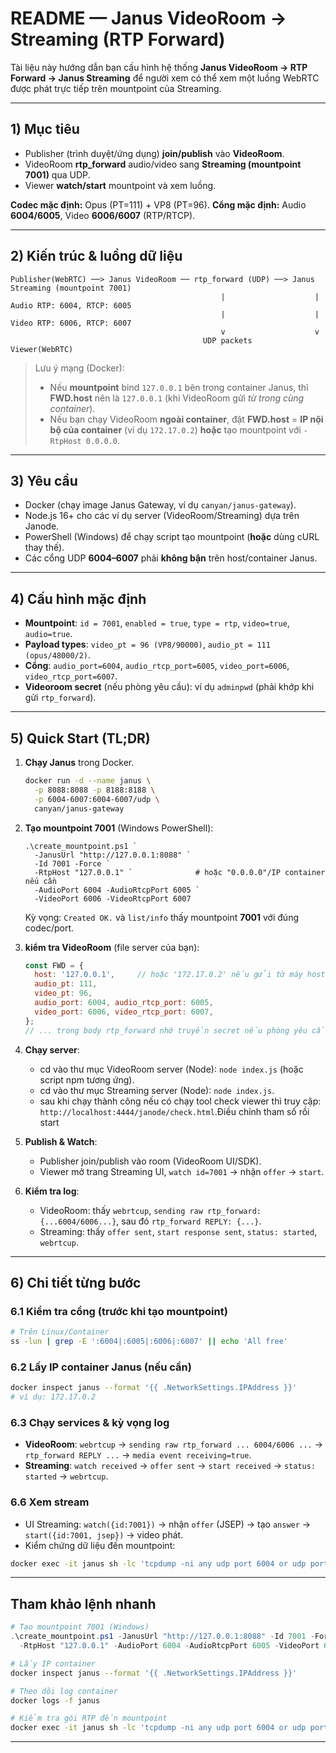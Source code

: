 # README — Janus VideoRoom → Streaming (RTP Forward)

Tài liệu này hướng dẫn bạn cấu hình hệ thống **Janus VideoRoom → RTP Forward → Janus Streaming** để người xem có thể xem một luồng WebRTC được phát trực tiếp trên mountpoint của Streaming.

---

## 1) Mục tiêu

* Publisher (trình duyệt/ứng dụng) **join/publish** vào **VideoRoom**.
* VideoRoom **rtp\_forward** audio/video sang **Streaming (mountpoint 7001)** qua UDP.
* Viewer **watch/start** mountpoint và xem luồng.

**Codec mặc định:** Opus (PT=111) + VP8 (PT=96).
**Cổng mặc định:** Audio **6004/6005**, Video **6006/6007** (RTP/RTCP).

---

## 2) Kiến trúc & luồng dữ liệu

```
Publisher(WebRTC) ──> Janus VideoRoom ── rtp_forward (UDP) ──> Janus Streaming (mountpoint 7001)
                                               |                    |  Audio RTP: 6004, RTCP: 6005
                                               |                    |  Video RTP: 6006, RTCP: 6007
                                               v                    v
                                           UDP packets           Viewer(WebRTC)
```

> Lưu ý mạng (Docker):
>
> * Nếu **mountpoint** bind `127.0.0.1` bên trong container Janus, thì **FWD.host** nên là `127.0.0.1` (khi VideoRoom gửi *từ trong cùng container*).
> * Nếu bạn chạy VideoRoom **ngoài container**, đặt **FWD.host** = **IP nội bộ của container** (ví dụ `172.17.0.2`) **hoặc** tạo mountpoint với `-RtpHost 0.0.0.0`.

---

## 3) Yêu cầu

* Docker (chạy image Janus Gateway, ví dụ `canyan/janus-gateway`).
* Node.js 16+ cho các ví dụ server (VideoRoom/Streaming) dựa trên Janode.
* PowerShell (Windows) để chạy script tạo mountpoint (**hoặc** dùng cURL thay thế).
* Các cổng UDP **6004–6007** phải **không bận** trên host/container Janus.

---

## 4) Cấu hình mặc định

* **Mountpoint**: `id = 7001`, `enabled = true`, `type = rtp`, `video=true`, `audio=true`.
* **Payload types**: `video_pt = 96 (VP8/90000)`, `audio_pt = 111 (opus/48000/2)`.
* **Cổng**: `audio_port=6004`, `audio_rtcp_port=6005`, `video_port=6006`, `video_rtcp_port=6007`.
* **Videoroom secret** (nếu phòng yêu cầu): ví dụ `adminpwd` (phải khớp khi gửi `rtp_forward`).

---

## 5) Quick Start (TL;DR)

1. **Chạy Janus** trong Docker.

   ```bash
   docker run -d --name janus \
     -p 8088:8088 -p 8188:8188 \
     -p 6004-6007:6004-6007/udp \
     canyan/janus-gateway
   ```

2. **Tạo mountpoint 7001** (Windows PowerShell):

   ```cd \tools chạy lệnh trên terminal
   .\create_mountpoint.ps1 `
     -JanusUrl "http://127.0.0.1:8088" `
     -Id 7001 -Force `
     -RtpHost "127.0.0.1" `              # hoặc "0.0.0.0"/IP container nếu cần
     -AudioPort 6004 -AudioRtcpPort 6005 `
     -VideoPort 6006 -VideoRtcpPort 6007
   ```

   Kỳ vọng: `Created OK.` và `list/info` thấy mountpoint **7001** với đúng codec/port.

3. **kiểm tra VideoRoom** (file server của bạn):

   ```js
   const FWD = {
     host: '127.0.0.1',     // hoặc '172.17.0.2' nếu gửi từ máy host vào container
     audio_pt: 111,
     video_pt: 96,
     audio_port: 6004, audio_rtcp_port: 6005,
     video_port: 6006, video_rtcp_port: 6007,
   };
   // ... trong body rtp_forward nhớ truyền secret nếu phòng yêu cầu
   ```

4. **Chạy server**:

   * cd vào thư mục VideoRoom server (Node): `node index.js` (hoặc script npm tương ứng).
   * cd vào thư mục Streaming server (Node): `node index.js`.
   * sau khi chạy thành công nếu có chạy tool check viewer thì truy cập: `http://localhost:4444/janode/check.html`.Điều chỉnh tham số rồi start

5. **Publish & Watch**:

   * Publisher join/publish vào room (VideoRoom UI/SDK).
   * Viewer mở trang Streaming UI, `watch id=7001` → nhận `offer` → `start`.

6. **Kiểm tra log**:

   * VideoRoom: thấy `webrtcup`, `sending raw rtp_forward: {...6004/6006...}`, sau đó `rtp_forward REPLY: {...}`.
   * Streaming: thấy `offer sent`, `start response sent`, `status: started`, `webrtcup`.

---

## 6) Chi tiết từng bước

### 6.1 Kiểm tra cổng (trước khi tạo mountpoint)

```bash
# Trên Linux/Container
ss -lun | grep -E ':6004|:6005|:6006|:6007' || echo 'All free'
```

### 6.2 Lấy IP container Janus (nếu cần)

```bash
docker inspect janus --format '{{ .NetworkSettings.IPAddress }}'
# ví dụ: 172.17.0.2
```
### 6.3 Chạy services & kỳ vọng log

* **VideoRoom**: `webrtcup` → `sending raw rtp_forward ... 6004/6006 ...` → `rtp_forward REPLY ...` → `media event receiving=true`.
* **Streaming**: `watch received` → `offer sent` → `start received` → `status: started` → `webrtcup`.

### 6.6 Xem stream

* UI Streaming: `watch({id:7001})` → nhận `offer` (JSEP) → tạo `answer` → `start({id:7001, jsep})` → video phát.
* Kiểm chứng dữ liệu đến mountpoint:

```bash
docker exec -it janus sh -lc 'tcpdump -ni any udp port 6004 or udp port 6006'
```

---
## Tham khảo lệnh nhanh

```powershell
# Tạo mountpoint 7001 (Windows)
.\create_mountpoint.ps1 -JanusUrl "http://127.0.0.1:8088" -Id 7001 -Force `
  -RtpHost "127.0.0.1" -AudioPort 6004 -AudioRtcpPort 6005 -VideoPort 6006 -VideoRtcpPort 6007
```

```bash
# Lấy IP container
docker inspect janus --format '{{ .NetworkSettings.IPAddress }}'

# Theo dõi log container
docker logs -f janus

# Kiểm tra gói RTP đến mountpoint
docker exec -it janus sh -lc 'tcpdump -ni any udp port 6004 or udp port 6006'
```

---

